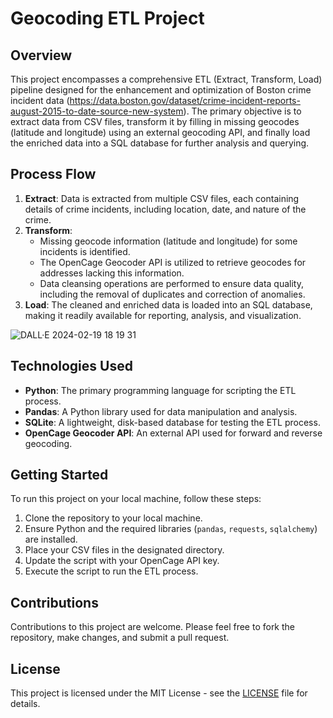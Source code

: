 # Geocoding ETL Project

## Overview
This project encompasses a comprehensive ETL (Extract, Transform, Load) pipeline designed for the enhancement and optimization of Boston crime incident data (https://data.boston.gov/dataset/crime-incident-reports-august-2015-to-date-source-new-system). The primary objective is to extract data from CSV files, transform it by filling in missing geocodes (latitude and longitude) using an external geocoding API, and finally load the enriched data into a SQL database for further analysis and querying.

## Process Flow
1. **Extract**: Data is extracted from multiple CSV files, each containing details of crime incidents, including location, date, and nature of the crime.
2. **Transform**:
    - Missing geocode information (latitude and longitude) for some incidents is identified.
    - The OpenCage Geocoder API is utilized to retrieve geocodes for addresses lacking this information.
    - Data cleansing operations are performed to ensure data quality, including the removal of duplicates and correction of anomalies.
3. **Load**: The cleaned and enriched data is loaded into an SQL database, making it readily available for reporting, analysis, and visualization.

![DALL·E 2024-02-19 18 19 31](https://github.com/hanush14/Geocode-ETL/assets/4678423/4a87b3e9-9c13-4860-a24a-414d990adbae)

## Technologies Used
- **Python**: The primary programming language for scripting the ETL process.
- **Pandas**: A Python library used for data manipulation and analysis.
- **SQLite**: A lightweight, disk-based database for testing the ETL process.
- **OpenCage Geocoder API**: An external API used for forward and reverse geocoding.

## Getting Started
To run this project on your local machine, follow these steps:
1. Clone the repository to your local machine.
2. Ensure Python and the required libraries (`pandas`, `requests`, `sqlalchemy`) are installed.
3. Place your CSV files in the designated directory.
4. Update the script with your OpenCage API key.
5. Execute the script to run the ETL process.

## Contributions
Contributions to this project are welcome. Please feel free to fork the repository, make changes, and submit a pull request.

## License
This project is licensed under the MIT License - see the [LICENSE](LICENSE) file for details.
